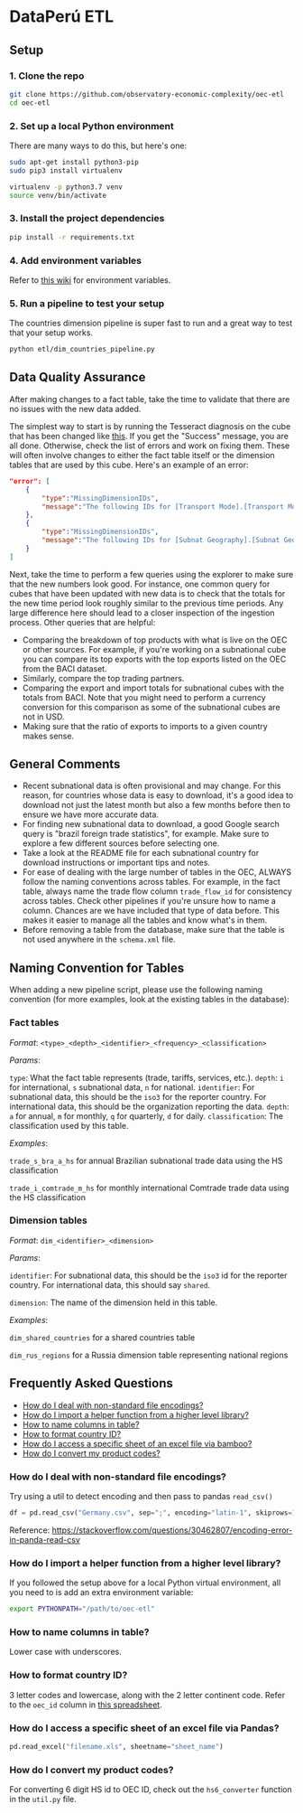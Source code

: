 # DataPerú ETL

## Setup

### 1. Clone the repo

```bash
git clone https://github.com/observatory-economic-complexity/oec-etl
cd oec-etl
```

### 2. Set up a local Python environment

There are many ways to do this, but here's one:

```bash
sudo apt-get install python3-pip
sudo pip3 install virtualenv

virtualenv -p python3.7 venv
source venv/bin/activate
```

### 3. Install the project dependencies

```bash
pip install -r requirements.txt
```

### 4. Add environment variables

Refer to [this wiki](https://github.com/Datawheel/company/wiki/OEC-Environment-Variables#etl) for environment variables.

### 5. Run a pipeline to test your setup

The countries dimension pipeline is super fast to run and a great way to test that your setup works.

```bash
python etl/dim_countries_pipeline.py
```

## Data Quality Assurance

After making changes to a fact table, take the time to validate that there are no issues with the new data added.

The simplest way to start is by running the Tesseract diagnosis on the cube that has been changed like [this](https://api.oec.world/tesseract/diagnosis.jsonrecords?cube=trade_n_phl_m_hs). If you get the "Success" message, you are all done. Otherwise, check the list of errors and work on fixing them. These will often involve changes to either the fact table itself or the dimension tables that are used by this cube. Here's an example of an error:

```json
"error": [
    {
        "type":"MissingDimensionIDs",
        "message":"The following IDs for [Transport Mode].[Transport Mode].[Transport Mode] are not present in its dimension table: 0, 3."
    },
    {
        "type":"MissingDimensionIDs",
        "message":"The following IDs for [Subnat Geography].[Subnat Geography].[Subnat Geography] are not present in its dimension table: 5106, 5108, 5505, 5507."
    }
]
```

Next, take the time to perform a few queries using the explorer to make sure that the new numbers look good. For instance, one common query for cubes that have been updated with new data is to check that the totals for the new time period look roughly similar to the previous time periods. Any large difference here should lead to a closer inspection of the ingestion process. Other queries that are helpful:

- Comparing the breakdown of top products with what is live on the OEC or other sources. For example, if you're working on a subnational cube you can compare its top exports with the top exports listed on the OEC from the BACI dataset.
- Similarly, compare the top trading partners.
- Comparing the export and import totals for subnational cubes with the totals from BACI. Note that you might need to perform a currency conversion for this comparison as some of the subnational cubes are not in USD.
- Making sure that the ratio of exports to imports to a given country makes sense.

## General Comments

- Recent subnational data is often provisional and may change. For this reason, for countries whose data is easy to download, it's a good idea to download not just the latest month but also a few months before then to ensure we have more accurate data.
- For finding new subnational data to download, a good Google search query is "brazil foreign trade statistics", for example. Make sure to explore a few different sources before selecting one.
- Take a look at the README file for each subnational country for download instructions or important tips and notes.
- For ease of dealing with the large number of tables in the OEC, ALWAYS follow the naming conventions across tables. For example, in the fact table, always name the trade flow column `trade_flow_id` for consistency across tables. Check other pipelines if you're unsure how to name a column. Chances are we have included that type of data before. This makes it easier to manage all the tables and know what's in them.
- Before removing a table from the database, make sure that the table is not used anywhere in the `schema.xml` file.

## Naming Convention for Tables

When adding a new pipeline script, please use the following naming convention (for more examples, look at the existing tables in the database):

### Fact tables

*Format*: `<type>_<depth>_<identifier>_<frequency>_<classification>`

*Params*:

`type`: What the fact table represents (trade, tariffs, services, etc.).
`depth`: `i` for international, `s` subnational data, `n` for national.
`identifier`: For subnational data, this should be the `iso3` for the reporter country. For international data, this should be the organization reporting the data.
`depth`: `a` for annual, `m` for monthly, `q` for quarterly, `d` for daily.
`classification`: The classification used by this table.

*Examples*:

`trade_s_bra_a_hs` for annual Brazilian subnational trade data using the HS classification

`trade_i_comtrade_m_hs` for monthly international Comtrade trade data using the HS classification

### Dimension tables

*Format*: `dim_<identifier>_<dimension>`

*Params*:

`identifier`: For subnational data, this should be the `iso3` id for the reporter country. For international data, this should say `shared`.

`dimension`: The name of the dimension held in this table.

*Examples*:

`dim_shared_countries` for a shared countries table

`dim_rus_regions` for a Russia dimension table representing national regions

## Frequently Asked Questions

- [How do I deal with non-standard file encodings?](#how-do-i-deal-with-non-standard-file-encodings)
- [How do I import a helper function from a higher level library?](#how-do-i-import-a-helper-function-from-a-higher-level-library)
- [How to name columns in table?](#how-to-name-columns-in-table)
- [How to format country ID?](#how-to-format-country-id)
- [How do I access a specific sheet of an excel file via bamboo?](#how-do-i-access-a-specific-sheet-of-an-excel-file-via-bamboo)
- [How do I convert my product codes?](#how-do-i-convert-my-product-codes)

### How do I deal with non-standard file encodings?

Try using a util to detect encoding and then pass to pandas `read_csv()`

```python
df = pd.read_csv("Germany.csv", sep=";", encoding="latin-1", skiprows=1)
```

Reference: https://stackoverflow.com/questions/30462807/encoding-error-in-panda-read-csv

### How do I import a helper function from a higher level library?

If you followed the setup above for a local Python virtual environment, all you need to is add an extra environment variable:

```bash
export PYTHONPATH="/path/to/oec-etl"
```

### How to name columns in table?

Lower case with underscores.

### How to format country ID?

3 letter codes and lowercase, along with the 2 letter continent code. Refer to the `oec_id` column in [this spreadsheet](https://docs.google.com/spreadsheets/d/12ZL5CXZQRjtetiAg3vkcz1bU6Kjz3xJ1Z3eUDVfBc_c/edit#gid=845551346).

### How do I access a specific sheet of an excel file via Pandas?

```python
pd.read_excel("filename.xls", sheetname="sheet_name")
```

### How do I convert my product codes?

For converting 6 digit HS id to OEC ID, check out the `hs6_converter` function in the `util.py` file.
